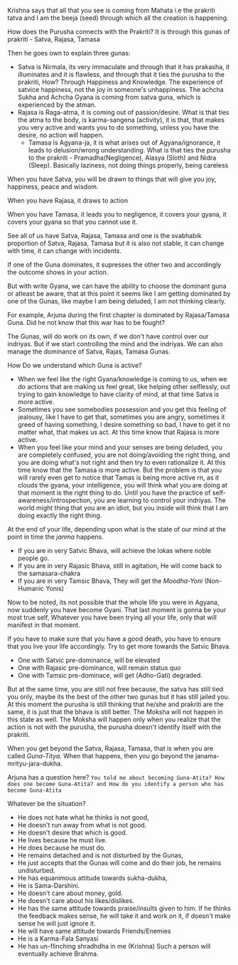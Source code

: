 Krishna says that all that you see is coming from Mahata i.e the prakriti tatva and I am the beeja (seed) through which all the creation is happening. 

How does the Purusha connects with the Prakriti? 
It is through this gunas of prakriti - Satva, Rajasa, Tamasa

Then he goes own to explain three gunas: 
- Satva is Nirmala, its very immaculate and through that it has prakasha, it illuminates and it is flawless, and through that it ties the purusha to the prakriti, How? Through Happiness and Knowledge. The experience of satvice happiness, not the joy in someone's unhappiness. The achcha Sukha and Achcha Gyana is coming from satva guna, which is experienced by the atman. 
- Rajasa is Raga-atma, it is coming out of passion/desire.  What is that ties the atma to the body, is karma-sangena (activity), it is that, that makes you very active and wants you to do something, unless you have the desire, no action will happen. 
  - Tamasa is Agyana-ja, it is what arises out of Agyana/ignorance, it leads to delusion/wrong understanding. What is that ties the purusha to the prakriti - Pramadha(Negligence), Alasya (Sloth) and Nidra (Sleep). Basically laziness, not doing things properly, being careless 

When you have Satva, you will be drawn to things that will give you joy, happiness, peace and wisdom. 

When you have Rajasa, it draws to action

When you have Tamasa, it leads you to negligence, it covers your gyana, it covers your gyana so that you cannot use it. 

See all of us have Satva, Rajasa, Tamasa and one is the svabhabik proportion of Satva, Rajasa, Tamasa but it is also not stable, it can change with time, it can change with incidents. 

If one of the Guna dominates, it supresses the other two and accordingly the outcome shows in your action. 

But with write Gyana, we can have the ability to choose the dominant guna or atleast be aware, that at this point it seems like I am getting dominated by one of the Gunas, like maybe I am being deluded, I am not thinking clearly. 

For example, Arjuna during the first chapter is dominated by Rajasa/Tamasa Guna. Did he not know that this war has to be fought? 

The Gunas, will do work on its own, if we don't have control over our indriyas. 
But if we start controlling the mind and the indriyas. We can also manage the dominance of Satva, Rajas, Tamasa Gunas. 

How Do we understand which Guna is active? 
- When we feel like the right Gyana/knowledge is coming to us, when we do actions that are making us feel great, like helping other selflessly, out trying to gain knowledge to have clarity of mind, at that time Satva is more active. 
- Sometimes you see somebodies possession and you get this feeling of jealousy, like I have to get that, sometimes you are angry, sometimes it greed of having something, I desire something so bad, I have to get it no matter what, that makes us act. At this time know that Rajasa is more active. 
- When you feel like your mind and your senses are being deluded, you are completely confused, you are not doing/avoiding the right thing, and you are doing what's not right and then try to even rationalize it. At this time know that the Tamasa is more active. But the problem is that you will rarely even get to notice that Tamas is being more active rn, as it clouds the gyana, your intelligence, you will think what you are doing at that moment is the right thing to do. Until you have the practice of self-awareness/introspection, you are learning to control your indriyas. The world might thing that you are an idiot, but you inside will think that I am doing exactly the right thing. 

At the end of your life, depending upon what is the state of our mind at the point in time the *janma* happens. 
- If you are in very Satvic Bhava, will achieve the lokas where noble people go. 
- If you are in very Rajasic Bhava, still in agitation, He will come back to the samasara-chakra
- If you are in very Tamsic Bhava, They will get the *Moodha-Yoni* (Non-Humanic Yonis) 

Now to be noted, its not possible that the whole life you were in Agyana, now suddenly you have become Gyani. That last moment is gonna be your most true self, Whatever you have been trying all your life, only that will manifest in that moment. 

If you have to make sure that you have a good death, you have to ensure that you live your life accordingly. Try to get more towards the Satvic Bhava. 

- One with Satvic pre-dominance, will be elevated
- One with Rajasic pre-dominance, will remain status quo
- One with Tamsic pre-dominace, will get (Adho-Gati) degraded. 

But at the same time, you are still not free because, the satva has still tied you only, maybe its the best of the other two gunas but it has still jailed you. At this moment the purusha is still thinking that he/she and prakriti are the same, it is just that the bhava is still better. The Moksha will not happen in this state as well. The Moksha will happen only when you realize that the action is not with the purusha, the purusha doesn't identify itself with the prakriti. 

When you get beyond the Satva, Rajasa, Tamasa, that is when you are called *Guna-Titya*. When that happens, then you go beyond the janama-mrityu-jara-dukha. 

Arjuna has a question here? 
`You told me about becoming Guna-Atita? How does one become Guna-Atita? and How do you identify a person who has become Guna-Atita`

Whatever be the situation? 
- He does not hate what he thinks is not good, 
- He doesn't run away from what is not good. 
- He doesn't desire that which is good. 
- He lives because he must live. 
- He does because he must do. 
- He remains detached and is not disturbed by the Gunas, 
- He just accepts that the Gunas will come and do their job, he remains undisturbed. 
- He has equanimous attitude towards sukha-dukha, 
- He is Sama-Darshini. 
- He doesn't care about money, gold. 
- He doesn't care about his likes/dislikes. 
- He has the same attitude towards praise/insults given to him. If he thinks the feedback makes sense, he will take it and work on it, if doesn't make sense he will just ignore it. 
- He will have same attitude towards Friends/Enemies
- He is a Karma-Fala Sanyasi 
- He has un-flinching shradhdha in me (Krishna) 
Such a person will eventually achieve Brahma. 







 



